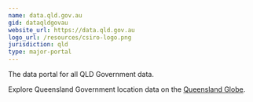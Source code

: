 ```yaml
---
name: data.qld.gov.au
gid: dataqldgovau
website_url: https://data.qld.gov.au
logo_url: /resources/csiro-logo.png
jurisdiction: qld
type: major-portal
---
```


The data portal for all QLD Government data.

Explore Queensland Government location data on the [Queensland Globe](https://www.business.qld.gov.au/business/support-tools-grants/services/mapping-data-imagery/queensland-globe).